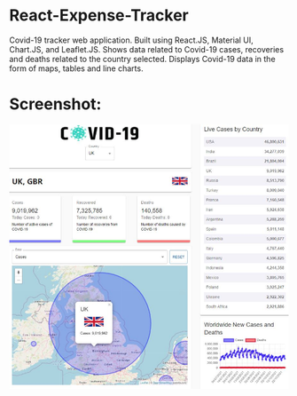# React-Expense-Tracker

Covid-19 tracker web application. Built using React.JS, Material UI, Chart.JS, and Leaflet.JS. Shows data related to Covid-19 cases, recoveries and deaths related to the country selected. Displays Covid-19 data in the form of maps, tables and line charts. 

# Screenshot:

<p align="center">
  <img src="Screenshot/covidTrackerProject.JPG" />
</p>

#
